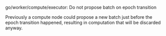 go/worker/compute/executor: Do not propose batch on epoch transition

Previously a compute node could propose a new batch just before the
epoch transition happened, resulting in computation that will be
discarded anyway.
